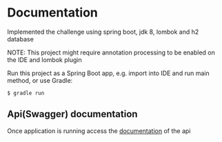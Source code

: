 # Documentation

Implemented the challenge using spring boot, jdk 8, lombok and h2 database

NOTE: This project might require annotation processing to be enabled on the IDE and lombok plugin

Run this project as a Spring Boot app, e.g. import into IDE and run
main method, or use Gradle:

```
$ gradle run
```

## Api(Swagger) documentation

Once application is running access the [documentation](http://localhost:8080/v2/api-docs) of the api
